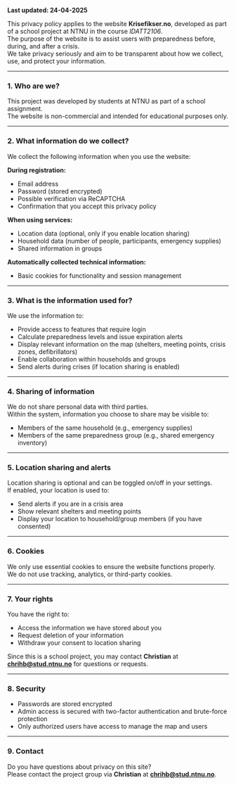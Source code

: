 **Last updated: 24-04-2025**

This privacy policy applies to the website **Krisefikser.no**, developed as part of a school project at NTNU in the course *IDATT2106*.  
The purpose of the website is to assist users with preparedness before, during, and after a crisis.  
We take privacy seriously and aim to be transparent about how we collect, use, and protect your information.

---

### 1. Who are we?

This project was developed by students at NTNU as part of a school assignment.  
The website is non-commercial and intended for educational purposes only.

---

### 2. What information do we collect?

We collect the following information when you use the website:

**During registration:**
- Email address  
- Password (stored encrypted)  
- Possible verification via ReCAPTCHA  
- Confirmation that you accept this privacy policy  

**When using services:**
- Location data (optional, only if you enable location sharing)  
- Household data (number of people, participants, emergency supplies)  
- Shared information in groups  

**Automatically collected technical information:**
- Basic cookies for functionality and session management  

---

### 3. What is the information used for?

We use the information to:
- Provide access to features that require login  
- Calculate preparedness levels and issue expiration alerts  
- Display relevant information on the map (shelters, meeting points, crisis zones, defibrillators)  
- Enable collaboration within households and groups  
- Send alerts during crises (if location sharing is enabled)  

---

### 4. Sharing of information

We do not share personal data with third parties.  
Within the system, information you choose to share may be visible to:
- Members of the same household (e.g., emergency supplies)  
- Members of the same preparedness group (e.g., shared emergency inventory)  

---

### 5. Location sharing and alerts

Location sharing is optional and can be toggled on/off in your settings.  
If enabled, your location is used to:
- Send alerts if you are in a crisis area  
- Show relevant shelters and meeting points  
- Display your location to household/group members (if you have consented)  

---

### 6. Cookies

We only use essential cookies to ensure the website functions properly.  
We do not use tracking, analytics, or third-party cookies.

---

### 7. Your rights

You have the right to:
- Access the information we have stored about you  
- Request deletion of your information  
- Withdraw your consent to location sharing  

Since this is a school project, you may contact **Christian** at **chrihb@stud.ntnu.no** for questions or requests.

---

### 8. Security

- Passwords are stored encrypted  
- Admin access is secured with two-factor authentication and brute-force protection  
- Only authorized users have access to manage the map and users  

---

### 9. Contact

Do you have questions about privacy on this site?  
Please contact the project group via **Christian** at **chrihb@stud.ntnu.no**.
